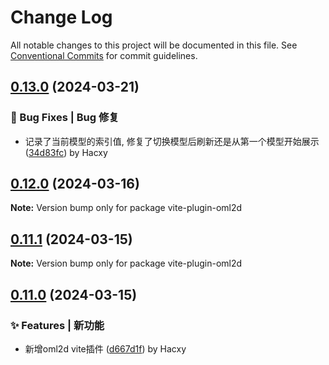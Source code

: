 # Change Log

All notable changes to this project will be documented in this file.
See [Conventional Commits](https://conventionalcommits.org) for commit guidelines.

## [0.13.0](https://github.com/oh-my-live2d/oh-my-live2d/compare/v0.12.0...v0.13.0) (2024-03-21)

### 🐛 Bug Fixes | Bug 修复

- 记录了当前模型的索引值, 修复了切换模型后刷新还是从第一个模型开始展示 ([34d83fc](https://github.com/oh-my-live2d/oh-my-live2d/commit/34d83fcf6620f6d37a4534a816aea196be7d52a0)) by Hacxy

## [0.12.0](https://github.com/oh-my-live2d/oh-my-live2d/compare/v0.11.1...v0.12.0) (2024-03-16)

**Note:** Version bump only for package vite-plugin-oml2d

## [0.11.1](https://github.com/oh-my-live2d/oh-my-live2d/compare/v0.11.0...v0.11.1) (2024-03-15)

**Note:** Version bump only for package vite-plugin-oml2d

## [0.11.0](https://github.com/oh-my-live2d/oh-my-live2d/compare/v0.10.0...v0.11.0) (2024-03-15)

### ✨ Features | 新功能

- 新增oml2d vite插件 ([d667d1f](https://github.com/oh-my-live2d/oh-my-live2d/commit/d667d1f69277798b9e10095870f25c4e57c52745)) by Hacxy
